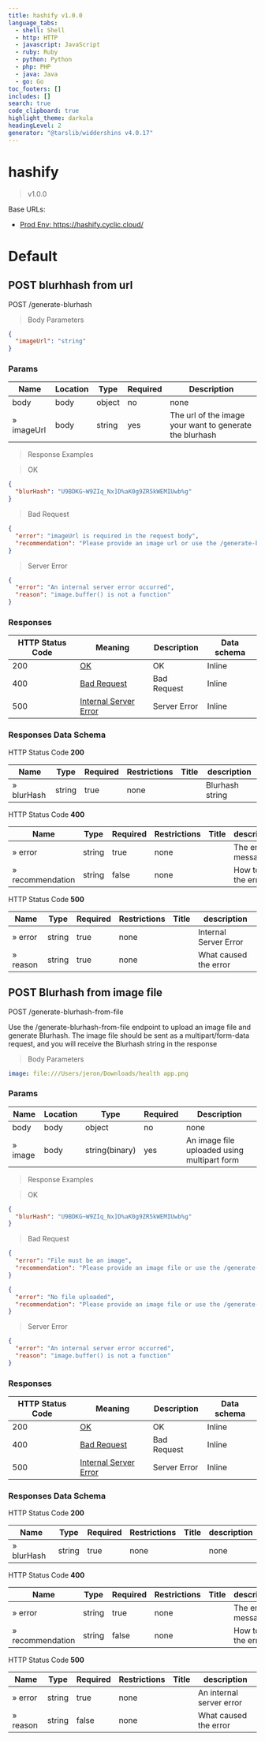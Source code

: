```yaml
---
title: hashify v1.0.0
language_tabs:
  - shell: Shell
  - http: HTTP
  - javascript: JavaScript
  - ruby: Ruby
  - python: Python
  - php: PHP
  - java: Java
  - go: Go
toc_footers: []
includes: []
search: true
code_clipboard: true
highlight_theme: darkula
headingLevel: 2
generator: "@tarslib/widdershins v4.0.17"
---
```


# hashify

> v1.0.0

Base URLs:

- <a href="https://hashify.cyclic.cloud/">Prod Env: https://hashify.cyclic.cloud/</a>

# Default

## POST blurhhash from url

POST /generate-blurhash

> Body Parameters

```json
{
  "imageUrl": "string"
}
```

### Params

| Name       | Location | Type   | Required | Description                                             |
| ---------- | -------- | ------ | -------- | ------------------------------------------------------- |
| body       | body     | object | no       | none                                                    |
| » imageUrl | body     | string | yes      | The url of the image your want to generate the blurhash |

> Response Examples

> OK

```json
{
  "blurHash": "U9BDKG~W9ZIq_Nx]D%aK0g9ZR5kWEMIUwb%g"
}
```

> Bad Request

```json
{
  "error": "imageUrl is required in the request body",
  "recommendation": "Please provide an image url or use the /generate-blurhash-from-file endpoint with an image file"
}
```

> Server Error

```json
{
  "error": "An internal server error occurred",
  "reason": "image.buffer() is not a function"
}
```

### Responses

| HTTP Status Code | Meaning                                                                    | Description  | Data schema |
| ---------------- | -------------------------------------------------------------------------- | ------------ | ----------- |
| 200              | [OK](https://tools.ietf.org/html/rfc7231#section-6.3.1)                    | OK           | Inline      |
| 400              | [Bad Request](https://tools.ietf.org/html/rfc7231#section-6.5.1)           | Bad Request  | Inline      |
| 500              | [Internal Server Error](https://tools.ietf.org/html/rfc7231#section-6.6.1) | Server Error | Inline      |

### Responses Data Schema

HTTP Status Code **200**

| Name       | Type   | Required | Restrictions | Title | description     |
| ---------- | ------ | -------- | ------------ | ----- | --------------- |
| » blurHash | string | true     | none         |       | Blurhash string |

HTTP Status Code **400**

| Name             | Type   | Required | Restrictions | Title | description          |
| ---------------- | ------ | -------- | ------------ | ----- | -------------------- |
| » error          | string | true     | none         |       | The error message    |
| » recommendation | string | false    | none         |       | How to fix the error |

HTTP Status Code **500**

| Name     | Type   | Required | Restrictions | Title | description           |
| -------- | ------ | -------- | ------------ | ----- | --------------------- |
| » error  | string | true     | none         |       | Internal Server Error |
| » reason | string | true     | none         |       | What caused the error |

## POST Blurhash from image file

POST /generate-blurhash-from-file

Use the /generate-blurhash-from-file endpoint to upload an image file and generate Blurhash. The image file should be sent as a multipart/form-data request, and you will receive the Blurhash string in the response

> Body Parameters

```yaml
image: file:///Users/jeron/Downloads/health app.png
```

### Params

| Name    | Location | Type           | Required | Description                                 |
| ------- | -------- | -------------- | -------- | ------------------------------------------- |
| body    | body     | object         | no       | none                                        |
| » image | body     | string(binary) | yes      | An image file uploaded using multipart form |

> Response Examples

> OK

```json
{
  "blurHash": "U9BDKG~W9ZIq_Nx]D%aK0g9ZR5kWEMIUwb%g"
}
```

> Bad Request

```json
{
  "error": "File must be an image",
  "recommendation": "Please provide an image file or use the /generate-blurhash endpoint with an image url"
}
```

```json
{
  "error": "No file uploaded",
  "recommendation": "Please provide an image file or use the /generate-blurhash endpoint with an image url"
}
```

> Server Error

```json
{
  "error": "An internal server error occurred",
  "reason": "image.buffer() is not a function"
}
```

### Responses

| HTTP Status Code | Meaning                                                                    | Description  | Data schema |
| ---------------- | -------------------------------------------------------------------------- | ------------ | ----------- |
| 200              | [OK](https://tools.ietf.org/html/rfc7231#section-6.3.1)                    | OK           | Inline      |
| 400              | [Bad Request](https://tools.ietf.org/html/rfc7231#section-6.5.1)           | Bad Request  | Inline      |
| 500              | [Internal Server Error](https://tools.ietf.org/html/rfc7231#section-6.6.1) | Server Error | Inline      |

### Responses Data Schema

HTTP Status Code **200**

| Name       | Type   | Required | Restrictions | Title | description |
| ---------- | ------ | -------- | ------------ | ----- | ----------- |
| » blurHash | string | true     | none         |       | none        |

HTTP Status Code **400**

| Name             | Type   | Required | Restrictions | Title | description          |
| ---------------- | ------ | -------- | ------------ | ----- | -------------------- |
| » error          | string | true     | none         |       | The error message    |
| » recommendation | string | false    | none         |       | How to fix the error |

HTTP Status Code **500**

| Name     | Type   | Required | Restrictions | Title | description              |
| -------- | ------ | -------- | ------------ | ----- | ------------------------ |
| » error  | string | true     | none         |       | An internal server error |
| » reason | string | false    | none         |       | What caused the error    |
